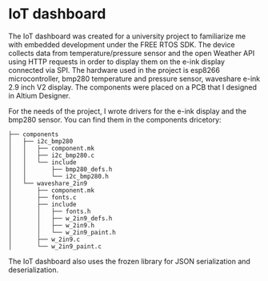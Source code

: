 # IoT dashboard
The IoT dashboard was created for a university project to familiarize me with embedded development under the FREE RTOS SDK. The device collects data from temperature/pressure sensor and the open Weather API using HTTP requests in order to display them on the e-ink display connected via SPI. The hardware used in the project is esp8266 microcontroller, bmp280 temperature and pressure sensor, waveshare e-ink 2.9 inch V2 display. The components were placed on a PCB that I designed in Altium Designer.

For the needs of the project, I wrote drivers for the e-ink display and the bmp280 sensor. You can find them in the components dricetory:
```
├── components
│   ├── i2c_bmp280
│   │   ├── component.mk
│   │   ├── i2c_bmp280.c
│   │   └── include
│   │       ├── bmp280_defs.h
│   │       └── i2c_bmp280.h
│   └── waveshare_2in9
│       ├── component.mk
│       ├── fonts.c
│       ├── include
│       │   ├── fonts.h
│       │   ├── w_2in9_defs.h
│       │   ├── w_2in9.h
│       │   └── w_2in9_paint.h
│       ├── w_2in9.c
│       └── w_2in9_paint.c
```
The IoT dashboard also uses the frozen library for JSON serialization and deserialization.
